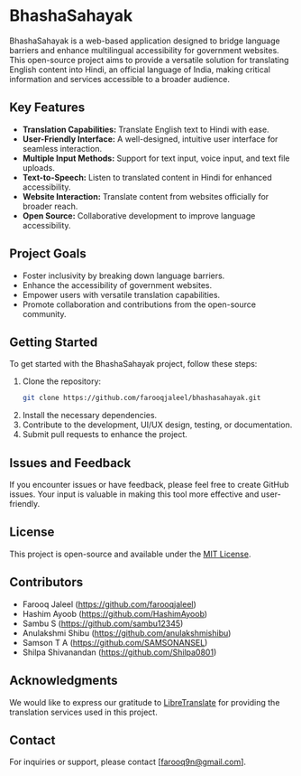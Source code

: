 # BhashaSahayak
BhashaSahayak is a web-based application designed to bridge language barriers and enhance multilingual accessibility for government websites. This open-source project aims to provide a versatile solution for translating English content into Hindi, an official language of India, making critical information and services accessible to a broader audience.

## Key Features
- **Translation Capabilities:** Translate English text to Hindi with ease.
- **User-Friendly Interface:** A well-designed, intuitive user interface for seamless interaction.
- **Multiple Input Methods:** Support for text input, voice input, and text file uploads.
- **Text-to-Speech:** Listen to translated content in Hindi for enhanced accessibility.
- **Website Interaction:** Translate content from websites officially for broader reach.
- **Open Source:** Collaborative development to improve language accessibility.

## Project Goals
- Foster inclusivity by breaking down language barriers.
- Enhance the accessibility of government websites.
- Empower users with versatile translation capabilities.
- Promote collaboration and contributions from the open-source community.

## Getting Started
To get started with the BhashaSahayak project, follow these steps:
1. Clone the repository:
   ```bash
   git clone https://github.com/farooqjaleel/bhashasahayak.git
2. Install the necessary dependencies.
3. Contribute to the development, UI/UX design, testing, or documentation.
4. Submit pull requests to enhance the project.

## Issues and Feedback
If you encounter issues or have feedback, please feel free to create GitHub issues. Your input is valuable in making this tool more effective and user-friendly.

## License
This project is open-source and available under the [MIT License](LICENSE.md).

## Contributors
- Farooq Jaleel (https://github.com/farooqjaleel)
- Hashim Ayoob (https://github.com/HashimAyoob)
- Sambu S (https://github.com/sambu12345)
- Anulakshmi Shibu (https://github.com/anulakshmishibu)
- Samson T A (https://github.com/SAMSONANSEL)
- Shilpa Shivanandan (https://github.com/Shilpa0801)

## Acknowledgments
We would like to express our gratitude to [LibreTranslate](https://libretranslate.de/) for providing the translation services used in this project.

## Contact
For inquiries or support, please contact [farooq9n@gmail.com].
